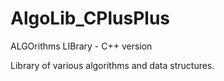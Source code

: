 # AlgoLib_CPlusPlus
ALGOrithms LIBrary - C++ version

Library of various algorithms and data structures.
